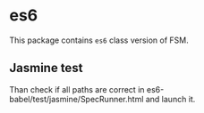 # es6

This package contains `es6` class version of FSM.

## Jasmine test

Than check if all paths are correct in es6-babel/test/jasmine/SpecRunner.html and launch it.

